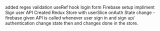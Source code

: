 added regex validation
useRef hook
login form
Firebase setup
impliment Sign user API
Created Redux Store with userSlice
onAuth State change - 
                    firebase given API is called whenever user sign in and sign up/ authentication change state then and changes done in the store.
                    

